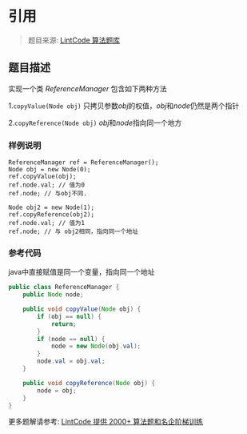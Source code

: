 # 引用
 > 题目来源: [LintCode 算法题库](https://www.lintcode.com/problem/reference/?utm_source=sc-github-wzz)
 ## 题目描述
 实现一个类 *ReferenceManager* 包含如下两种方法

1.`copyValue(Node obj)` 只拷贝参数*obj*的权值，*obj*和*node*仍然是两个指针

2.`copyReference(Node obj)` *obj*和*node*指向同一个地方
 ### 样例说明
 ```
ReferenceManager ref = ReferenceManager();
Node obj = new Node(0);
ref.copyValue(obj);
ref.node.val; // 值为0
ref.node; // 与obj不同.

Node obj2 = new Node(1);
ref.copyReference(obj2);
ref.node.val; // 值为1
ref.node; // 与 obj2相同，指向同一个地址
```
 ### 参考代码
 java中直接赋值是同一个变量，指向同一个地址
```java
public class ReferenceManager {
    public Node node;

    public void copyValue(Node obj) {
        if (obj == null) {
            return;
        }
        if (node == null) {
            node = new Node(obj.val);
        }
        node.val = obj.val;
    }

    public void copyReference(Node obj) {
        node = obj;
    }
}
```
 更多题解请参考: [LintCode 提供 2000+ 算法题和名企阶梯训练](https://www.lintcode.com/problem/?utm_source=sc-github-wzz)